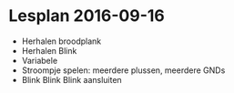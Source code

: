 # Lesplan 2016-09-16

 * Herhalen broodplank
 * Herhalen Blink
 * Variabele
 * Stroompje spelen: meerdere plussen, meerdere GNDs
 * Blink Blink Blink aansluiten